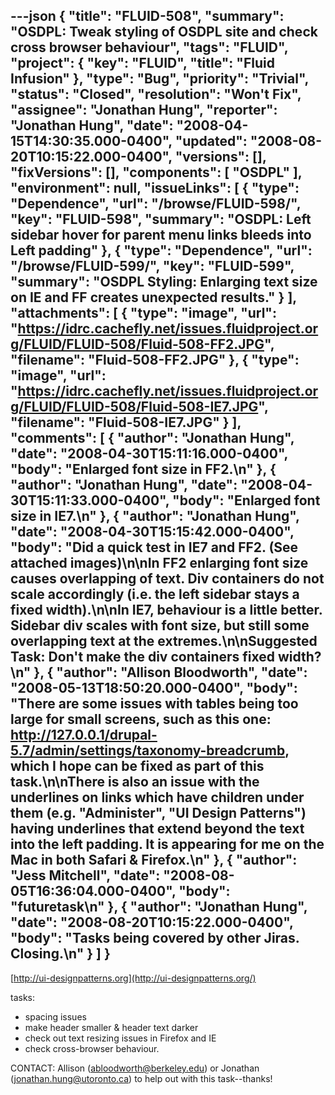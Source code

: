 ---json
{
  "title": "FLUID-508",
  "summary": "OSDPL: Tweak styling  of OSDPL site and check cross browser behaviour",
  "tags": "FLUID",
  "project": {
    "key": "FLUID",
    "title": "Fluid Infusion"
  },
  "type": "Bug",
  "priority": "Trivial",
  "status": "Closed",
  "resolution": "Won't Fix",
  "assignee": "Jonathan Hung",
  "reporter": "Jonathan Hung",
  "date": "2008-04-15T14:30:35.000-0400",
  "updated": "2008-08-20T10:15:22.000-0400",
  "versions": [],
  "fixVersions": [],
  "components": [
    "OSDPL"
  ],
  "environment": null,
  "issueLinks": [
    {
      "type": "Dependence",
      "url": "/browse/FLUID-598/",
      "key": "FLUID-598",
      "summary": "OSDPL: Left sidebar hover for parent menu links bleeds into Left padding"
    },
    {
      "type": "Dependence",
      "url": "/browse/FLUID-599/",
      "key": "FLUID-599",
      "summary": "OSDPL Styling: Enlarging text size on IE and FF creates unexpected results."
    }
  ],
  "attachments": [
    {
      "type": "image",
      "url": "https://idrc.cachefly.net/issues.fluidproject.org/FLUID/FLUID-508/Fluid-508-FF2.JPG",
      "filename": "Fluid-508-FF2.JPG"
    },
    {
      "type": "image",
      "url": "https://idrc.cachefly.net/issues.fluidproject.org/FLUID/FLUID-508/Fluid-508-IE7.JPG",
      "filename": "Fluid-508-IE7.JPG"
    }
  ],
  "comments": [
    {
      "author": "Jonathan Hung",
      "date": "2008-04-30T15:11:16.000-0400",
      "body": "Enlarged font size in FF2.\n"
    },
    {
      "author": "Jonathan Hung",
      "date": "2008-04-30T15:11:33.000-0400",
      "body": "Enlarged font size in IE7.\n"
    },
    {
      "author": "Jonathan Hung",
      "date": "2008-04-30T15:15:42.000-0400",
      "body": "Did a quick test in IE7 and FF2. (See attached images)\n\nIn FF2 enlarging font size causes overlapping of text. Div containers do not scale accordingly (i.e. the left sidebar stays a fixed width).\n\nIn IE7, behaviour is a little better. Sidebar div scales with font size, but still some overlapping text at the extremes.\n\nSuggested Task: Don't make the div containers fixed width?\n"
    },
    {
      "author": "Allison Bloodworth",
      "date": "2008-05-13T18:50:20.000-0400",
      "body": "There are some issues with tables being too large for small screens, such as this one: <http://127.0.0.1/drupal-5.7/admin/settings/taxonomy-breadcrumb>, which I hope can be fixed as part of this task.\n\nThere is also an issue with the underlines on links which have children under them (e.g. \"Administer\", \"UI Design Patterns\") having underlines that extend beyond the text into the left padding. It is appearing for me on the Mac in both Safari & Firefox.\n"
    },
    {
      "author": "Jess Mitchell",
      "date": "2008-08-05T16:36:04.000-0400",
      "body": "futuretask\n"
    },
    {
      "author": "Jonathan Hung",
      "date": "2008-08-20T10:15:22.000-0400",
      "body": "Tasks being covered by other Jiras. Closing.\n"
    }
  ]
}
---
[http://ui-designpatterns.org](http://ui-designpatterns.org/)

tasks:

* spacing issues
* make header smaller & header text darker
* check out text resizing issues in Firefox and IE
* check cross-browser behaviour.

CONTACT: Allison (abloodworth@berkeley.edu) or Jonathan (jonathan.hung@utoronto.ca) to help out with this task--thanks!

        